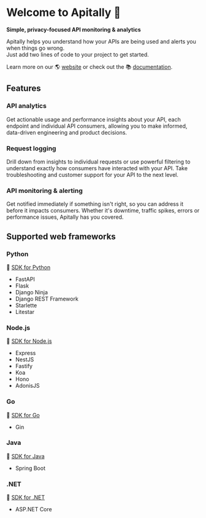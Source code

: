 # Welcome to Apitally 👋

**Simple, privacy-focused API monitoring & analytics**

Apitally helps you understand how your APIs are being used and alerts you when things go wrong.<br>
Just add two lines of code to your project to get started.

Learn more on our 🌎 [website](https://apitally.io) or check out the 📚 [documentation](https://docs.apitally.io).

## Features

### API analytics

Get actionable usage and performance insights about your API, each endpoint and individual API consumers, allowing you to make informed, data-driven engineering and product decisions.

### Request logging

Drill down from insights to individual requests or use powerful filtering to understand exactly how consumers have interacted with your API. Take troubleshooting and customer support for your API to the next level.

### API monitoring & alerting

Get notified immediately if something isn't right, so you can address it before it impacts consumers. Whether it's downtime, traffic spikes, errors or performance issues, Apitally has you covered.

## Supported web frameworks

### Python

🔗 [SDK for Python](https://github.com/apitally/apitally-py)

- FastAPI
- Flask
- Django Ninja
- Django REST Framework
- Starlette
- Litestar

### Node.js

🔗 [SDK for Node.js](https://github.com/apitally/apitally-js)

- Express
- NestJS
- Fastify
- Koa
- Hono
- AdonisJS

### Go

🔗 [SDK for Go](https://github.com/apitally/apitally-go)

- Gin

### Java

🔗 [SDK for Java](https://github.com/apitally/apitally-java)

- Spring Boot

### .NET

🔗 [SDK for .NET](https://github.com/apitally/apitally-dotnet)

- ASP.NET Core
